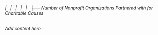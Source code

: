 ###### |   |   |   |   |   ├── Number of Nonprofit Organizations Partnered with for Charitable Causes

*Add content here*
